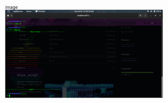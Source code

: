 image
<br>
![image](https://github.com/Akash671/linux_script/blob/main/Screenshot%20from%202021-07-25%2000-50-23.png)
<br>
